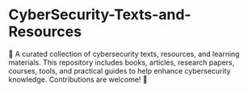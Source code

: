 # CyberSecurity-Texts-and-Resources
📂 A curated collection of cybersecurity texts, resources, and learning materials. This repository includes books, articles, research papers, courses, tools, and practical guides to help enhance cybersecurity knowledge. Contributions are welcome! 🔐
